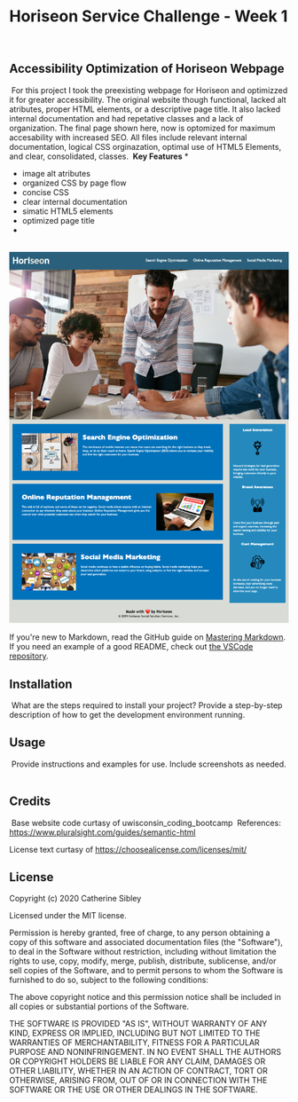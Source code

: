 # Horiseon Service Challenge - Week 1
​
## Accessibility Optimization of Horiseon Webpage
​
​For this project I took the preexisting webpage for Horiseon and optimizzed it for greater accessibility. The original website though functional, lacked alt atributes, proper HTML elements, or a descriptive page title. It also lacked internal documentation and had repetative classes and a lack of organization. The final page shown here, now is optomized for maximum accesability with increased SEO. All files include relevant internal documentation, logical CSS orginazation, optimal use of HTML5 Elements, and clear, consolidated, classes.
​
​**Key Features**
​* 
* image alt atributes
* organized CSS by page flow
* concise CSS
* clear internal documentation
* simatic HTML5 elements
* optimized page title
*
​
![Horiseon Services Page](Develop/assets/images/HoriseonServicesMockup.png)

If you're new to Markdown, read the GitHub guide on [Mastering Markdown](https://guides.github.com/features/mastering-markdown/).
​
If you need an example of a good README, check out [the VSCode repository](https://github.com/microsoft/vscode).
​
​
## Installation
​
What are the steps required to install your project? Provide a step-by-step description of how to get the development environment running.
​
​
## Usage 
​
Provide instructions and examples for use. Include screenshots as needed. 
​
​
## Credits
​
Base website code curtasy of uwisconsin_coding_bootcamp
​
​References: 
​https://www.pluralsight.com/guides/semantic-html

​License text curtasy of https://choosealicense.com/licenses/mit/
​
​
## License

Copyright (c) 2020 Catherine Sibley

Licensed under the MIT license.

Permission is hereby granted, free of charge, to any person obtaining a copy of this software and associated documentation files (the "Software"), to deal in the Software without restriction, including without limitation the rights to use, copy, modify, merge, publish, distribute, sublicense, and/or sell copies of the Software, and to permit persons to whom the Software is furnished to do so, subject to the following conditions:

The above copyright notice and this permission notice shall be included in all copies or substantial portions of the Software.

THE SOFTWARE IS PROVIDED "AS IS", WITHOUT WARRANTY OF ANY KIND, EXPRESS OR IMPLIED, INCLUDING BUT NOT LIMITED TO THE WARRANTIES OF MERCHANTABILITY,
FITNESS FOR A PARTICULAR PURPOSE AND NONINFRINGEMENT. IN NO EVENT SHALL THE
AUTHORS OR COPYRIGHT HOLDERS BE LIABLE FOR ANY CLAIM, DAMAGES OR OTHER
LIABILITY, WHETHER IN AN ACTION OF CONTRACT, TORT OR OTHERWISE, ARISING FROM, OUT OF OR IN CONNECTION WITH THE SOFTWARE OR THE USE OR OTHER DEALINGS IN THE SOFTWARE.

